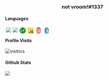 <h3 align="center">not vroom!#1337</h3>

<h4>Languages</h4>
<img align="left" height="20" style="padding: 3px" src="https://cdn.freebiesupply.com/logos/large/2x/c-logo-png-transparent.png">
<img align="left" height="20" style="padding: 3px" src="https://www.clipartmax.com/png/middle/351-3515666_c-language-global-or-external-variables-with-examples-c-programming-logo.png">
<img align="left" height="20" style="padding: 3px" src="https://raw.githubusercontent.com/github/explore/80688e429a7d4ef2fca1e82350fe8e3517d3494d/topics/csharp/csharp.png">
<img align="left" height="20" style="padding: 3px" src="https://raw.githubusercontent.com/github/explore/80688e429a7d4ef2fca1e82350fe8e3517d3494d/topics/javascript/javascript.png">
<img align="left" height="20" style="padding: 3px" src="https://raw.githubusercontent.com/github/explore/80688e429a7d4ef2fca1e82350fe8e3517d3494d/topics/html/html.png">
<img align="left" height="20" style="padding: 3px" src="https://raw.githubusercontent.com/github/explore/80688e429a7d4ef2fca1e82350fe8e3517d3494d/topics/css/css.png">
<br/>

#### Profile Visits
![visitors](https://visitor-badge.glitch.me/badge?page_id=vroomyy)

#### Github Stats
<img src= "https://github-readme-stats.vercel.app/api?username=vroomyy&&show_icons=true&title_color=ffffff&icon_color=bb2acf&text_color=daf7dc&bg_color=151515"/>

